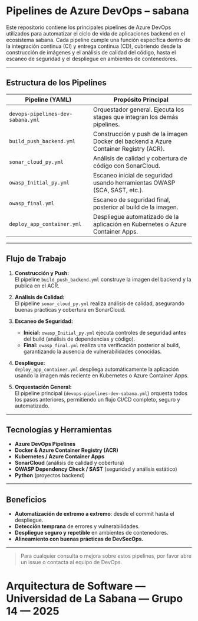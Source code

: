 # Pipelines de Azure DevOps – sabana

Este repositorio contiene los principales pipelines de Azure DevOps utilizados para automatizar el ciclo de vida de aplicaciones backend en el ecosistema sabana. Cada pipeline cumple una función específica dentro de la integración continua (CI) y entrega continua (CD), cubriendo desde la construcción de imágenes y el análisis de calidad del código, hasta el escaneo de seguridad y el despliegue en ambientes de contenedores.

---

## Estructura de los Pipelines

| Pipeline (YAML)                      | Propósito Principal                                                                    |
| ------------------------------------- | ---------------------------------------------------------------------------           |
| `devops-pipelines-dev-sabana.yml`   | Orquestador general. Ejecuta los stages que integran los demás pipelines.             |
| `build_push_backend.yml`              | Construcción y push de la imagen Docker del backend a Azure Container Registry (ACR). |
| `sonar_cloud_py.yml`                  | Análisis de calidad y cobertura de código con SonarCloud.                             |
| `owasp_Initial_py.yml`                | Escaneo inicial de seguridad usando herramientas OWASP (SCA, SAST, etc.).             |
| `owasp_final.yml`                     | Escaneo de seguridad final, posterior al build de la imagen.                          |
| `deploy_app_container.yml`            | Despliegue automatizado de la aplicación en Kubernetes o Azure Container Apps.        |

---

## Flujo de Trabajo

1. **Construcción y Push:**  
   El pipeline `build_push_backend.yml` construye la imagen del backend y la publica en el ACR.

2. **Análisis de Calidad:**  
   El pipeline `sonar_cloud_py.yml` realiza análisis de calidad, asegurando buenas prácticas y cobertura en SonarCloud.

3. **Escaneo de Seguridad:**  
   - **Inicial:** `owasp_Initial_py.yml` ejecuta controles de seguridad antes del build (análisis de dependencias y código).
   - **Final:** `owasp_final.yml` realiza una verificación posterior al build, garantizando la ausencia de vulnerabilidades conocidas.

4. **Despliegue:**  
   `deploy_app_container.yml` despliega automáticamente la aplicación usando la imagen más reciente en Kubernetes o Azure Container Apps.

5. **Orquestación General:**  
   El pipeline principal (`devops-pipelines-dev-sabana.yml`) orquesta todos los pasos anteriores, permitiendo un flujo CI/CD completo, seguro y automatizado.

---

## Tecnologías y Herramientas

- **Azure DevOps Pipelines**
- **Docker & Azure Container Registry (ACR)**
- **Kubernetes / Azure Container Apps**
- **SonarCloud** (análisis de calidad y cobertura)
- **OWASP Dependency Check / SAST** (seguridad y análisis estático)
- **Python** (proyectos backend)

---

## Beneficios

- **Automatización de extremo a extremo**: desde el commit hasta el despliegue.
- **Detección temprana** de errores y vulnerabilidades.
- **Despliegue seguro y repetible** en ambientes de contenedores.
- **Alineamiento con buenas prácticas de DevSecOps.**

---

> Para cualquier consulta o mejora sobre estos pipelines, por favor abre un issue o contacta al equipo de DevOps.

# Arquitectura de Software — Universidad de La Sabana — Grupo 14 — 2025
